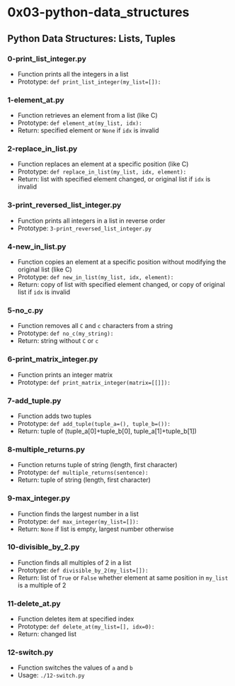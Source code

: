# 0x03-python-data_structures

## Python Data Structures: Lists, Tuples

### 0-print_list_integer.py
* Function prints all the integers in a list
* Prototype: `def print_list_integer(my_list=[]):`

### 1-element_at.py
* Function retrieves an element from a list (like C)
* Prototype: `def element_at(my_list, idx):`
* Return: specified element or `None` if `idx` is invalid

### 2-replace_in_list.py
* Function replaces an element at a specific position (like C)
* Prototype: `def replace_in_list(my_list, idx, element):`
* Return: list with specified element changed, or original list if `idx` is invalid


### 3-print_reversed_list_integer.py
* Function prints all integers in a list in reverse order
* Prototype: `3-print_reversed_list_integer.py`

### 4-new_in_list.py
* Function copies an element at a specific position without modifying the original list (like C)
* Prototype: `def new_in_list(my_list, idx, element):`
* Return: copy of list with specified element changed, or copy of original list if `idx` is invalid

### 5-no_c.py
* Function removes all `C` and `c` characters from a string
* Prototype: `def no_c(my_string):`
* Return: string without `C` or `c`

### 6-print_matrix_integer.py
* Function prints an integer matrix
* Prototype: `def print_matrix_integer(matrix=[[]]):` 

### 7-add_tuple.py
* Function adds two tuples
* Prototype: `def add_tuple(tuple_a=(), tuple_b=()):`
* Return: tuple of (tuple_a[0]+tuple_b[0], tuple_a[1]+tuple_b[1])

### 8-multiple_returns.py
* Function returns tuple of string (length, first character)
* Prototype: `def multiple_returns(sentence):`
* Return: tuple of string (length, first character)

### 9-max_integer.py
* Function finds the largest number in a list
* Prototype: `def max_integer(my_list=[]):`
* Return: `None` if list is empty, largest number otherwise

### 10-divisible_by_2.py
* Function finds all multiples of 2 in a list
* Prototype: `def divisible_by_2(my_list=[]):`
* Return: list of `True` or `False` whether element at same position in `my_list` is a multiple of 2

### 11-delete_at.py
* Function deletes item at specified index
* Prototype: `def delete_at(my_list=[], idx=0):`
* Return: changed list 

### 12-switch.py
* Function switches the values of `a` and `b`
* Usage: `./12-switch.py`
